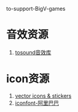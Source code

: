 to-support-BigV-games

# 音效资源
1. [tosound音效库](https://www.tosound.com/)

# icon资源
1. [vector icons & stickers](www.flaticon.com)
2. [iconfont-阿里巴巴](www.iconfont.cn)
